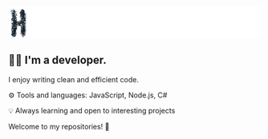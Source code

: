 ![My GIF](./assets/helloGit.gif)

## 👨‍💻 I'm a developer.

I enjoy writing clean and efficient code.

⚙️ Tools and languages: JavaScript, Node.js, C#

💡 Always learning and open to interesting projects

Welcome to my repositories! 🚀
